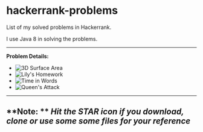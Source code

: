 # hackerrank-problems

List of my solved problems in Hackerrank.

I use Java 8 in solving the problems.

---
**Problem Details:**
* ![3D Surface Area](https://www.hackerrank.com/challenges/3d-surface-area)
* ![Lily's Homework](https://www.hackerrank.com/challenges/lilys-homework)
* ![Time in Words](https://www.hackerrank.com/challenges/the-time-in-words)
* ![Queen's Attack](https://www.hackerrank.com/challenges/queens-attack-2)
---

**Note: ** *Hit the **STAR** icon if you download, clone or use some some files for your reference*
-

